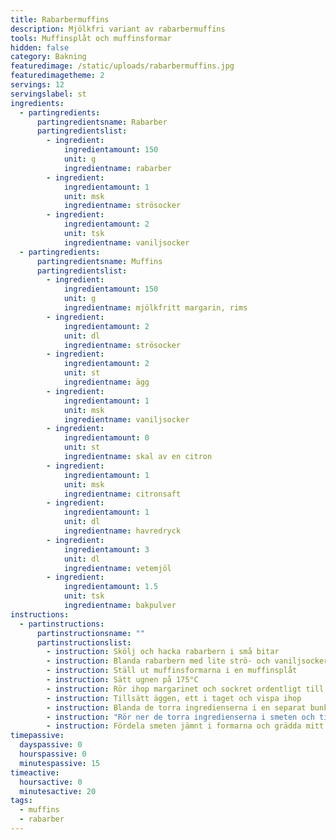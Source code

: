 ```yaml
---
title: Rabarbermuffins
description: Mjölkfri variant av rabarbermuffins
tools: Muffinsplåt och muffinsformar
hidden: false
category: Bakning
featuredimage: /static/uploads/rabarbermuffins.jpg
featuredimagetheme: 2
servings: 12
servingslabel: st
ingredients:
  - partingredients:
      partingredientsname: Rabarber
      partingredientslist:
        - ingredient:
            ingredientamount: 150
            unit: g
            ingredientname: rabarber
        - ingredient:
            ingredientamount: 1
            unit: msk
            ingredientname: strösocker
        - ingredient:
            ingredientamount: 2
            unit: tsk
            ingredientname: vaniljsocker
  - partingredients:
      partingredientsname: Muffins
      partingredientslist:
        - ingredient:
            ingredientamount: 150
            unit: g
            ingredientname: mjölkfritt margarin, rims
        - ingredient:
            ingredientamount: 2
            unit: dl
            ingredientname: strösocker
        - ingredient:
            ingredientamount: 2
            unit: st
            ingredientname: ägg
        - ingredient:
            ingredientamount: 1
            unit: msk
            ingredientname: vaniljsocker
        - ingredient:
            ingredientamount: 0
            unit: st
            ingredientname: skal av en citron
        - ingredient:
            ingredientamount: 1
            unit: msk
            ingredientname: citronsaft
        - ingredient:
            ingredientamount: 1
            unit: dl
            ingredientname: havredryck
        - ingredient:
            ingredientamount: 3
            unit: dl
            ingredientname: vetemjöl
        - ingredient:
            ingredientamount: 1.5
            unit: tsk
            ingredientname: bakpulver
instructions:
  - partinstructions:
      partinstructionsname: ""
      partinstructionslist:
        - instruction: Skölj och hacka rabarbern i små bitar
        - instruction: Blanda rabarbern med lite strö- och vaniljsocker
        - instruction: Ställ ut muffinsformarna i en muffinsplåt
        - instruction: Sätt ugnen på 175°C
        - instruction: Rör ihop margarinet och sockret ordentligt till en krämig smet
        - instruction: Tillsätt äggen, ett i taget och vispa ihop
        - instruction: Blanda de torra ingredienserna i en separat bunke. Vetemjöl, bakpulver, vaniljsocker och strösocker.
        - instruction: "Rör ner de torra ingredienserna i smeten och tillsätt de resterande ingredienserna: citronskal, citronsaft och havredryck."
        - instruction: Fördela smeten jämnt i formarna och grädda mitt i ugnen i ca. 15 minuter
timepassive:
  dayspassive: 0
  hourspassive: 0
  minutespassive: 15
timeactive:
  hoursactive: 0
  minutesactive: 20
tags:
  - muffins
  - rabarber
---
```

